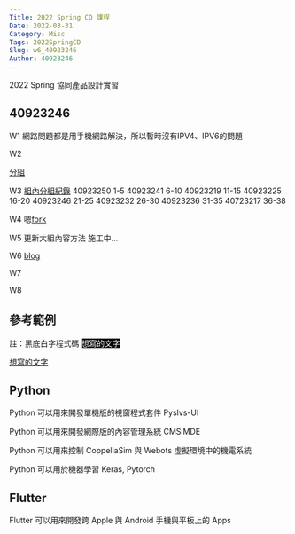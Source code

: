 ```yaml
---
Title: 2022 Spring CD 課程
Date: 2022-03-31
Category: Misc
Tags: 2022SpringCD
Slug: w6_40923246
Author: 40923246
---
```


2022 Spring 協同產品設計實習

<!-- PELICAN_END_SUMMARY -->

40923246
----

W1
網路問題都是用手機網路解決，所以暫時沒有IPV4、IPV6的問題  

W2
<p><a href=https://40923246.github.io/cd2022/content/%E5%88%86%E7%B5%84.html>分組</a><p>  

W3
<a href=https://40923246.github.io/cd2022/content/%E7%B5%84%E5%85%A7%E5%88%86%E7%B5%84%E7%B4%80%E9%8C%84.html>組內分組紀錄</a>
40923250 1-5
40923241 6-10
40923219 11-15
40923225 16-20
40923246 21-25
40923232 26-30
40923236 31-35
40723217 36-38  

W4
嗯<a href=https://github.com/40923246/cd2022bg6>fork</a>  

W5
更新大組內容方法
施工中...  

W6
<a href=https://40923246.github.io/cd2022/blog/index.html>blog</a>  

W7  

W8  

參考範例
----
註：黑底白字程式碼
<span style="color: #ffffff;"><span style="background-color: #000000;">想寫的文字</span></span>  

<a href=https://mde.tw/>想寫的文字</a>  

Python
----
Python 可以用來開發單機版的視窗程式套件 Pyslvs-UI

Python 可以用來開發網際版的內容管理系統 CMSiMDE

Python 可以用來控制 CoppeliaSim 與 Webots 虛擬環境中的機電系統

Python 可以用於機器學習 Keras, Pytorch

Flutter
----

Flutter 可以用來開發跨 Apple 與 Android 手機與平板上的 Apps

